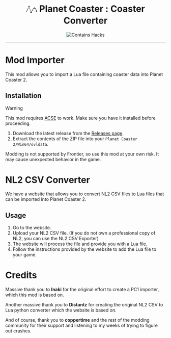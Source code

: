 <h1 align="center"> <img src="/Website/app/icon0.svg" alt="Icon" height=35 style="vertical-align: middle;" /> Planet Coaster : Coaster Converter</h1>

<div align="center">

  ![Contains Hacks](https://img.shields.io/badge/Contains-Hacks-389ad5?style=for-the-badge&labelColor=31c4f3)

</div>

---

# Mod Importer

This mod allows you to import a Lua file containing coaster data into Planet Coaster 2.

## Installation

> [!WARNING]
> This mod requires [ACSE](https://www.nexusmods.com/planetcoaster2/mods/1) to work. Make sure you have it installed before proceeding.

1. Download the latest release from the [Releases page](https://github.com/parker02311/PC-CC/releases/latest).
2. Extract the contents of the ZIP file into your `Planet Coaster 2/Win64/ovldata`.

Modding is not supported by Frontier, so use this mod at your own risk. It may cause unexpected behavior in the game.

# NL2 CSV Converter

We have a website that allows you to convert NL2 CSV files to Lua files that can be imported into Planet Coaster 2.

## Usage
1. Go to the website.
2. Upload your NL2 CSV file. (If you do not own a professional copy of NL2, you can use the NL2 CSV Exporter)
3. The website will process the file and provide you with a Lua file.
4. Follow the instructions provided by the website to add the Lua file to your game.

# Credits

Massive thank you to **Inaki** for the original effort to create a PC1 importer, which this mod is based on.

Another massive thank you to **Distantz** for creating the original NL2 CSV to Lua python converter which the website is based on.

And of course, thank you to **coppertime** and the rest of the modding community for their support and listening to my weeks of trying to figure out crashes.